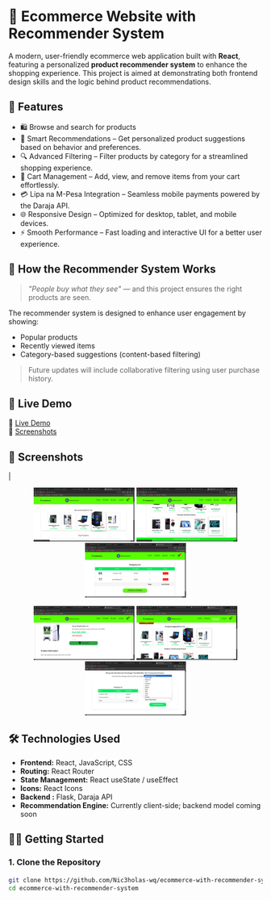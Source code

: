 # 🛒 Ecommerce Website with Recommender System

A modern, user-friendly ecommerce web application built with **React**, featuring a personalized **product recommender system** to enhance the shopping experience. This project is aimed at demonstrating both frontend design skills and the logic behind product recommendations.

## 🌟 Features

- 🛍️ Browse and search for products
- 🧠 Smart Recommendations – Get personalized product suggestions based on behavior and preferences.
- 🔍 Advanced Filtering – Filter products by category for a streamlined shopping experience.
- 🧾 Cart Management – Add, view, and remove items from your cart effortlessly.
- 💳 Lipa na M-Pesa Integration – Seamless mobile payments powered by the Daraja API.
- 🌐 Responsive Design – Optimized for desktop, tablet, and mobile devices.
- ⚡ Smooth Performance – Fast loading and interactive UI for a better user experience.

## 🧠 How the Recommender System Works

> _"People buy what they see"_ — and this project ensures the right products are seen.

The recommender system is designed to enhance user engagement by showing:
- Popular products
- Recently viewed items
- Category-based suggestions (content-based filtering)

> Future updates will include collaborative filtering using user purchase history.

## 🚀 Live Demo

🔗 [Live Demo](https://your-deployment-link.com)  
📸 [Screenshots](#screenshots)

## 📸 Screenshots

|<p align="center">
  <img src="./screenshorts/home.png" width="200" />
  <img src="./screenshorts/recentlyviewed.png" width="200" />
  <img src="./screenshorts/cart.png" width="200" />
</p>

<p align="center">
  <img src="./screenshorts/productdetails.png" width="200" />
  <img src="./screenshorts/suggested.png" width="200" />
  <img src="./screenshorts/payment.png" width="200" />
</p>




## 🛠️ Technologies Used

- **Frontend:** React, JavaScript, CSS
- **Routing:** React Router
- **State Management:** React useState / useEffect
- **Icons:** React Icons
- **Backend :** Flask, Daraja API
- **Recommendation Engine:** Currently client-side; backend model coming soon

## 🧑‍💻 Getting Started

### 1. Clone the Repository

```bash
git clone https://github.com/Nic3holas-wq/ecommerce-with-recommender-system.git
cd ecommerce-with-recommender-system
